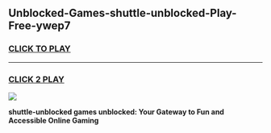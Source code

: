 
## Unblocked-Games-shuttle-unblocked-Play-Free-ywep7
<h3>
<a href="https://premium76.site?title=shuttle-unblocked&ref=19M">CLICK TO PLAY</a></h3>
<hr>

<h3>
<a href="https://premium76.site?title=shuttle-unblocked&ref=19M">CLICK 2 PLAY</a>
  
</h3>

<a href="https://premium76.site?title=shuttle-unblocked&ref=19M"><img src="https://clearcache.store/games.png"></a>


**shuttle-unblocked games unblocked: Your Gateway to Fun and Accessible Online Gaming**
